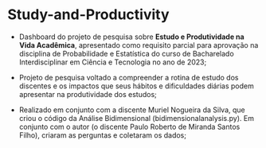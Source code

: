 # Study-and-Productivity
- Dashboard do projeto de pesquisa sobre **Estudo e Produtividade na Vida Acadêmica**, apresentado como requisito parcial para aprovação na disciplina de Probabilidade e Estatística do curso de Bacharelado Interdisciplinar em Ciência e Tecnologia no ano de 2023;

- Projeto de pesquisa voltado a compreender a rotina de estudo dos discentes e os impactos que seus hábitos e dificuldades diárias podem apresentar na produtividade dos estudos;

- Realizado em conjunto com a discente Muriel Nogueira da Silva, que criou o código da Análise Bidimensional (bidimensionalanalysis.py). Em conjunto com o autor (o discente Paulo Roberto de Miranda Santos Filho), criaram as perguntas e coletaram os dados;

